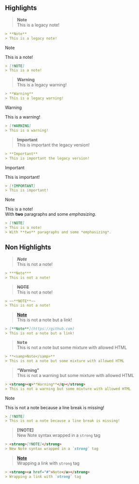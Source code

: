 ## Highlights

> **Note**  
> This is a legacy note!

```markdown
> **Note**  
> This is a legacy note!
```

> [!NOTE]  
> This is a note!

```markdown
> [!NOTE]  
> This is a note!
```

> **Warning**  
> This is a legacy warning!

```markdown
> **Warning**  
> This is a legacy warning!
```

> [!WARNING]  
> This is a warning!

```markdown
> [!WARNING]  
> This is a warning!
```

> **Important**  
> This is important the legacy version!

```markdown
> **Important**  
> This is important the legacy version!
```

> [!IMPORTANT]  
> This is important!

```markdown
> [!IMPORTANT]  
> This is important!
```

> [!NOTE]  
> This is a note!  
> With **two** paragraphs and some *emphasizing*.

```markdown
> [!NOTE]  
> This is a note!
> With **two** paragraphs and some *emphasizing*.
```

## Non Highlights

> ***Note***  
> This is not a note!

```markdown
> ***Note***  
> This is not a note!
```

> ~~**NOTE**~~  
> This is not a note!

```markdown
> ~~**NOTE**~~  
> This is not a note!
```

> [**Note**](https://github.com)  
> This is not a note but a link!

```markdown
> [**Note**](https://github.com)  
> This is not a note but a link!
```

> **<samp>Note</samp>**  
> This is not a note but some mixture with allowed HTML

```markdown
> **<samp>Note</samp>**  
> This is not a note but some mixture with allowed HTML
```

> <strong><q>**Warning**</q></strong>  
> This is not a warning but some mixture with allowed HTML

```markdown
> <strong><q>**Warning**</q></strong>  
> This is not a warning but some mixture with allowed HTML
```

> [!NOTE]
> This is not a note because a line break is missing!

```markdown
> [!NOTE]
> This is not a note because a line break is missing!
```

> <strong>[!NOTE]</strong>  
> New Note syntax wrapped in a `strong` tag

```markdown
> <strong>[!NOTE]</strong>  
> New Note syntax wrapped in a `strong` tag
```

> <strong><a href="#">Note</a></strong>  
> Wrapping a link with `strong` tag

```markdown
> <strong><a href="#">Note</a></strong>  
> Wrapping a link with `strong` tag
```
